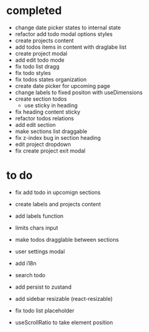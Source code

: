 # completed

- change date picker states to internal state
- refactor add todo modal options styles
- create projects content
- add todos items in content with draglabe list
- create project modal
- add edit todo mode
- fix todo list dragg
- fix todo styles
- fix todos states organization
- create date picker for upcoming page
- change labels to fixed positon with useDimensions
- create section todos
  - use sticky in heading
- fix heading content sticky
- refactor todos relations
- add edit section
- make sections list draggable
- fix z-index bug in section heading
- edit project dropdown
- fix create project exit modal

# to do

- fix add todo in upcomign sections
- create labels and projects content
- add labels function
- limits chars input
- make todos dragglable between sections
- user settings modal
- add i18n

- search todo

- add persist to zustand
- add sidebar resizable (react-resizable)
- fix todo list placeholder

- useScrollRatio to take element position
